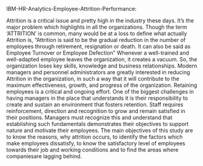IBM-HR-Analytics-Employee-Attrition-Performance: 

Attrition is a critical issue and pretty high in the industry these days. It’s the major problem which highlights in all the organizations. Though the term ‘ATTRITION’ is common, many would be at a loss to define what actually Attrition is, “Attrition is said to be the gradual reduction in the number of employees through retirement, resignation or death. It can also be said as Employee Turnover or Employee Defection” Whenever a well-trained and well-adapted employee leaves the organization, it creates a vacuum. So, the organization loses key skills, knowledge and business relationships. Modern managers and personnel administrators are greatly interested in reducing Attrition in the organization, in such a way that it will contribute to the maximum effectiveness, growth, and progress of the organization. Retaining employees is a critical and ongoing effort. One of the biggest challenges in having managers in the place that understands it is their responsibility to create and sustain an environment that fosters retention. Staff requires reinforcement, direction and recognition to grow and remain satisfied in their positions. Managers must recognize this and understand that establishing such fundamentals demonstrates their objectives to support nature and motivate their employees. The main objectives of this study are to know the reasons, why attrition occurs, to identify the factors which make employees dissatisfy, to know the satisfactory level of employees towards their job and working conditions and to find the areas where companiesare lagging behind.
